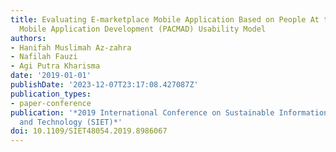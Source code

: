 ```yaml
---
title: Evaluating E-marketplace Mobile Application Based on People At the Center of
  Mobile Application Development (PACMAD) Usability Model
authors:
- Hanifah Muslimah Az-zahra
- Nafilah Fauzi
- Agi Putra Kharisma
date: '2019-01-01'
publishDate: '2023-12-07T23:17:08.427087Z'
publication_types:
- paper-conference
publication: '*2019 International Conference on Sustainable Information Engineering
  and Technology (SIET)*'
doi: 10.1109/SIET48054.2019.8986067
---
```


